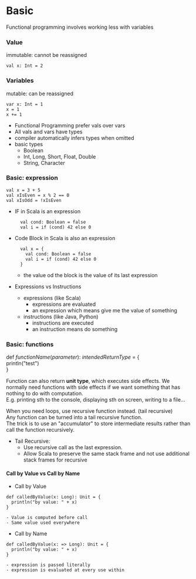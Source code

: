 # Basic
Functional programming involves working less with variables

### Value
immutable: cannot be reassigned
```
val x: Int = 2
```

### Variables
mutable: can be reassigned
```
var x: Int = 1
x = 1
x += 1
```

- Functional Programming prefer vals over vars
- All vals and vars have types
- compiler automatically infers types when omitted
- basic types
    - Boolean
    - Int, Long, Short, Float, Double
    - String, Character

### Basic: expression
```
val x = 3 + 5
val xIsEven = x % 2 == 0
val xIsOdd = !xIsEven
```
- IF in Scala is an expression 
    ```
      val cond: Boolean = false
      val i = if (cond) 42 else 0
    ```
- Code Block in Scala is also an expression
    ```
      val x = {
        val cond: Boolean = false
        val i = if (cond) 42 else 0
      }
    ```
    - the value od the block is the value of its last expression

- Expressions vs Instructions
    - expressions (like Scala)
        - expressions are evaluated
        - an expression which means give me the value of something
    - instructions (like Java, Python)
        - instructions are executed
        - an instruction means do something
        
### Basic: functions
  def _functionName_(_parameter_): _intendedReturnType_ = {  
        println("test")  
  }
  
  Function can also return **unit type**, which executes side effects.
  We normally need functions with side effects if we want something that has nothing to do with computation.  
  E.g. printing sth to the console, displaying sth on screen, writing to a file...
  
  When you need loops, use recursive function instead. (tail recursive)  
  Any function can be turned into a tail recursive function.  
  The trick is to use an "accumulator" to store intermediate results rather than call the function recursively.

  - Tail Recursive:  
    - Use recursive call as the last expression.
    - Allow Scala to preserve the same stack frame and not use additional stack frames for recursive
    
  #### Call by Value vs Call by Name
  - Call by Value
  ```
  def calledByValue(x: Long): Unit = {
    println("by value: " + x)
  }
  ```
    - Value is computed before call
    - Same value used everywhere
  - Call by Name
  ```
  def calledByValue(x: => Long): Unit = {
    println("by value: " + x)
  }
  ```
    - expression is passed literally
    - expression is evaluated at every use within 